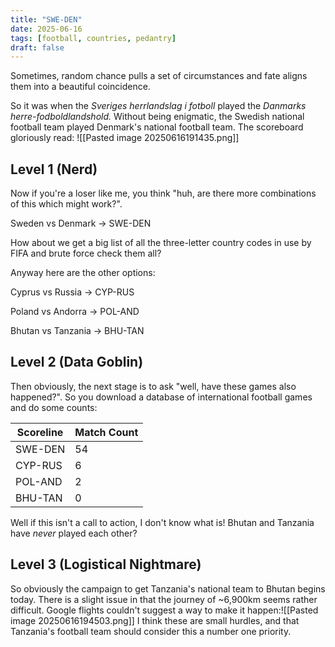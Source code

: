 ```yaml
---
title: "SWE-DEN"
date: 2025-06-16
tags: [football, countries, pedantry]
draft: false 
---
```


Sometimes, random chance pulls a set of circumstances and fate aligns them into a beautiful coincidence.

So it was when the *Sveriges herrlandslag i fotboll* played the *Danmarks herre-fodboldlandshold.* Without being enigmatic, the Swedish national football team played Denmark's national football team. The scoreboard gloriously read: ![[Pasted image 20250616191435.png]]
## Level 1 (Nerd)

Now if you're a loser like me, you think "huh, are there more combinations of this which might work?".

Sweden vs Denmark -> SWE-DEN

How about we get a big list of all the three-letter country codes in use by FIFA and brute force check them all?

Anyway here are the other options:

Cyprus vs Russia -> CYP-RUS

Poland vs Andorra -> POL-AND

Bhutan vs Tanzania -> BHU-TAN

## Level 2 (Data Goblin)

Then obviously, the next stage is to ask "well, have these games also happened?". So you download a database of international football games and do some counts:

| Scoreline | Match Count |
| --------- | ----------- |
| SWE-DEN   | 54          |
| CYP-RUS   | 6           |
| POL-AND   | 2           |
| BHU-TAN   | 0           |
Well if this isn't a call to action, I don't know what is! Bhutan and Tanzania have *never* played each other?

## Level 3 (Logistical Nightmare)

So obviously the campaign to get Tanzania's national team to Bhutan begins today. There is a slight issue in that the journey of ~6,900km seems rather difficult. Google flights couldn't suggest a way to make it happen:![[Pasted image 20250616194503.png]]
I think these are small hurdles, and that Tanzania's football team should consider this a number one priority.